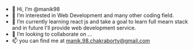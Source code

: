 - 👋 Hi, I’m @manik98
- 👀 I’m interested in Web Development and many other coding field.
- 🌱 I’m currently learning react js and take a goal to learn full mearn stack and in future I'll provide web development service.
- 💞️ I’m looking to collaborate on ...
- 📫 you can find me at manik.98.chakraborty@gmail.com

<!---
manik98/manik98 is a ✨ special ✨ repository because its `README.md` (this file) appears on your GitHub profile.
You can click the Preview link to take a look at your changes.
--->

